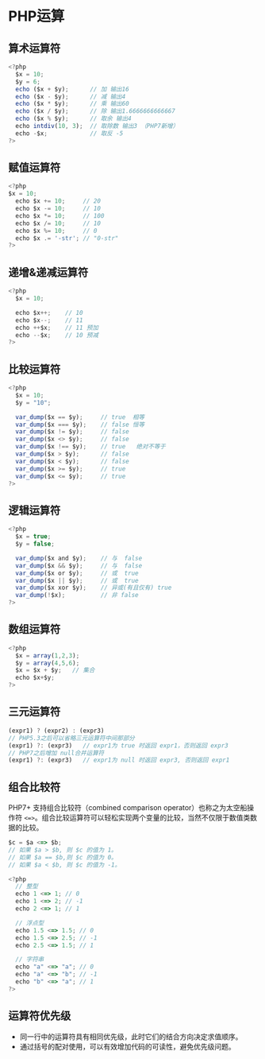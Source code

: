 # PHP运算
<!-- toc -->

## 算术运算符

```js
<?php
  $x = 10;
  $y = 6;
  echo ($x + $y);      // 加 输出16
  echo ($x - $y);      // 减 输出4
  echo ($x * $y);      // 乘 输出60
  echo ($x / $y);      // 除 输出1.6666666666667
  echo ($x % $y);      // 取余 输出4
  echo intdiv(10, 3);  // 取除数 输出3 （PHP7新增）
  echo -$x;            // 取反 -5
?>
```

## 赋值运算符

```js
<?php
$x = 10;
  echo $x += 10;     // 20
  echo $x -= 10;     // 10
  echo $x *= 10;     // 100
  echo $x /= 10;     // 10
  echo $x %= 10;     // 0
  echo $x .= '-str'; // "0-str"
?>
```

## 递增&递减运算符

```js
<?php
  $x = 10;

  echo $x++;    // 10   
  echo $x--;    // 11   
  echo ++$x;    // 11 预加
  echo --$x;    // 10 预减  
?>
```

## 比较运算符

```js
<?php
  $x = 10;
  $y = "10";

  var_dump($x == $y);     // true  相等
  var_dump($x === $y);    // false 恒等
  var_dump($x != $y);     // false
  var_dump($x <> $y);     // false
  var_dump($x !== $y);    // true   绝对不等于
  var_dump($x > $y);      // false
  var_dump($x < $y);      // false
  var_dump($x >= $y);     // true
  var_dump($x <= $y);     // true
?>
```

## 逻辑运算符

```js
<?php
  $x = true;
  $y = false;

  var_dump($x and $y);    // 与  false
  var_dump($x && $y);     // 与  false
  var_dump($x or $y);     // 或  true
  var_dump($x || $y);     // 或  true
  var_dump($x xor $y);    // 异或(有且仅有) true
  var_dump(!$x);          // 非 false
?>
```

## 数组运算符

```js
<?php
  $x = array(1,2,3);
  $y = array(4,5,6);
  $x = $x + $y;   // 集合
  echo $x+$y;
?>
```

## 三元运算符

```js
(expr1) ? (expr2) : (expr3)
// PHP5.3之后可以省略三元运算符中间那部分
(expr1) ?: (expr3)   // expr1为 true 时返回 expr1，否则返回 expr3
// PHP7之后增加 null合并运算符
(expr1) ?: (expr3)   // expr1为 null 时返回 expr3, 否则返回 expr1
```

## 组合比较符

PHP7+ 支持组合比较符（combined comparison operator）也称之为太空船操作符 `<=>`。组合比较运算符可以轻松实现两个变量的比较，当然不仅限于数值类数据的比较。

```js
$c = $a <=> $b;
// 如果 $a > $b, 则 $c 的值为 1。
// 如果 $a == $b,则 $c 的值为 0。
// 如果 $a < $b, 则 $c 的值为 -1。

<?php
  // 整型
  echo 1 <=> 1; // 0
  echo 1 <=> 2; // -1
  echo 2 <=> 1; // 1

  // 浮点型
  echo 1.5 <=> 1.5; // 0
  echo 1.5 <=> 2.5; // -1
  echo 2.5 <=> 1.5; // 1

  // 字符串
  echo "a" <=> "a"; // 0
  echo "a" <=> "b"; // -1
  echo "b" <=> "a"; // 1
?>
```

## 运算符优先级

- 同一行中的运算符具有相同优先级，此时它们的结合方向决定求值顺序。
- 通过括号的配对使用，可以有效增加代码的可读性，避免优先级问题。
